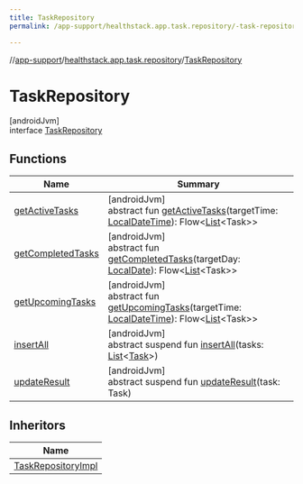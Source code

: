 ```yaml
---
title: TaskRepository
permalink: /app-support/healthstack.app.task.repository/-task-repository/index.html

---
```

//[app-support](/app-support.html)/[healthstack.app.task.repository](../index.html)/[TaskRepository](index.html)



# TaskRepository



[androidJvm]\
interface [TaskRepository](index.html)



## Functions


| Name | Summary |
|---|---|
| [getActiveTasks](get-active-tasks.html) | [androidJvm]<br>abstract fun [getActiveTasks](get-active-tasks.html)(targetTime: [LocalDateTime](https://developer.android.com/reference/kotlin/java/time/LocalDateTime.html)): Flow&lt;[List](https://kotlinlang.org/api/latest/jvm/stdlib/kotlin.collections/-list/index.html)&lt;Task&gt;&gt; |
| [getCompletedTasks](get-completed-tasks.html) | [androidJvm]<br>abstract fun [getCompletedTasks](get-completed-tasks.html)(targetDay: [LocalDate](https://developer.android.com/reference/kotlin/java/time/LocalDate.html)): Flow&lt;[List](https://kotlinlang.org/api/latest/jvm/stdlib/kotlin.collections/-list/index.html)&lt;Task&gt;&gt; |
| [getUpcomingTasks](get-upcoming-tasks.html) | [androidJvm]<br>abstract fun [getUpcomingTasks](get-upcoming-tasks.html)(targetTime: [LocalDateTime](https://developer.android.com/reference/kotlin/java/time/LocalDateTime.html)): Flow&lt;[List](https://kotlinlang.org/api/latest/jvm/stdlib/kotlin.collections/-list/index.html)&lt;Task&gt;&gt; |
| [insertAll](insert-all.html) | [androidJvm]<br>abstract suspend fun [insertAll](insert-all.html)(tasks: [List](https://kotlinlang.org/api/latest/jvm/stdlib/kotlin.collections/-list/index.html)&lt;[Task](../../healthstack.app.task.entity/-task/index.html)&gt;) |
| [updateResult](update-result.html) | [androidJvm]<br>abstract suspend fun [updateResult](update-result.html)(task: Task) |


## Inheritors


| Name |
|---|
| [TaskRepositoryImpl](../-task-repository-impl/index.html) |

